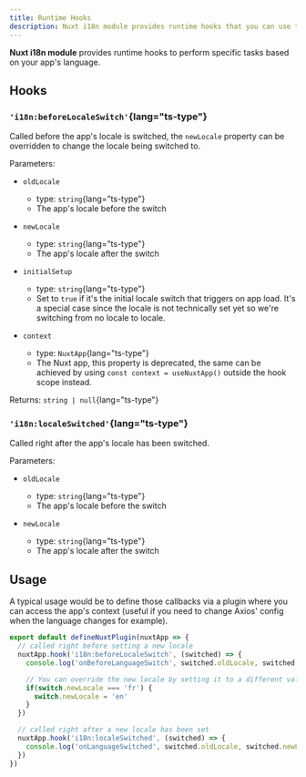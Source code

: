 ```yaml
---
title: Runtime Hooks
description: Nuxt i18n module provides runtime hooks that you can use to perform specific tasks based on your app's language.
---
```


**Nuxt i18n module** provides runtime hooks to perform specific tasks based on your app's language.

## Hooks

### `'i18n:beforeLocaleSwitch'`{lang="ts-type"}

Called before the app's locale is switched, the `newLocale` property can be overridden to change the locale being switched to.

Parameters:

- `oldLocale`
  - type: `string`{lang="ts-type"}
  - The app's locale before the switch

- `newLocale`
  - type: `string`{lang="ts-type"}
  - The app's locale after the switch

- `initialSetup`
  - type: `string`{lang="ts-type"}
  - Set to `true` if it's the initial locale switch that triggers on app load. It's a special case since the locale is not technically set yet so we're switching from no locale to locale.

- `context`
  - type: `NuxtApp`{lang="ts-type"}
  - The Nuxt app, this property is deprecated, the same can be achieved by using `const context = useNuxtApp()` outside the hook scope instead.

Returns: `string | null`{lang="ts-type"}

### `'i18n:localeSwitched'`{lang="ts-type"}

Called right after the app's locale has been switched.

Parameters:

- `oldLocale`
  - type: `string`{lang="ts-type"}
  - The app's locale before the switch

- `newLocale`
  - type: `string`{lang="ts-type"}
  - The app's locale after the switch

## Usage

A typical usage would be to define those callbacks via a plugin where you can access the app's context \(useful if you need to change Axios' config when the language changes for example\).

```ts [/plugins/i18n.ts]
export default defineNuxtPlugin(nuxtApp => {
  // called right before setting a new locale
  nuxtApp.hook('i18n:beforeLocaleSwitch', (switched) => {
    console.log('onBeforeLanguageSwitch', switched.oldLocale, switched.newLocale, switched.initialSetup)

    // You can override the new locale by setting it to a different value
    if(switch.newLocale === 'fr') {
      switch.newLocale = 'en'
    }
  })

  // called right after a new locale has been set
  nuxtApp.hook('i18n:localeSwitched', (switched) => {
    console.log('onLanguageSwitched', switched.oldLocale, switched.newLocale)
  })
})
```
